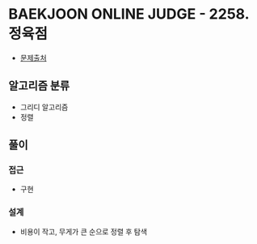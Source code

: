 # BAEKJOON ONLINE JUDGE - 2258. 정육점

- [문제출처](https://www.acmicpc.net/problem/2258 '2258. 정육점')

## 알고리즘 분류

- 그리디 알고리즘
- 정렬

## 풀이

### 접근

- 구현

### 설계

- 비용이 작고, 무게가 큰 순으로 정렬 후 탐색
